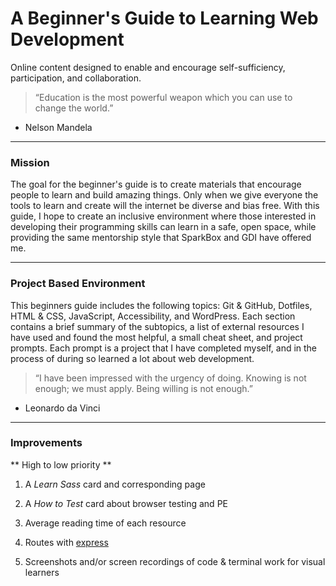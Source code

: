# A Beginner's Guide to Learning Web Development

Online content designed to enable and encourage self-sufficiency, participation, and collaboration.

>“Education is the most powerful weapon which you can use to change the world.”
- Nelson Mandela
  
----

### Mission

The goal for the beginner's guide is to create materials that encourage people to learn and build amazing things. Only when we give everyone the tools to learn and create will the internet be diverse and bias free. With this guide, I hope to create an inclusive environment where those interested in developing their programming skills can learn in a safe, open space, while providing the same mentorship style that SparkBox and GDI have offered me.

----

### Project Based Environment

This beginners guide includes the following topics: Git & GitHub, Dotfiles, HTML & CSS, JavaScript, Accessibility, and WordPress. Each section contains a brief summary of the subtopics, a list of external resources I have used and found the most helpful, a small cheat sheet, and project prompts.
Each prompt is a project that I have completed myself, and in the process of during so learned a lot about web development.
>“I have been impressed with the urgency of doing. Knowing is not enough; we must apply. Being willing is not enough.” 
- Leonardo da Vinci
  
----

### Improvements

** High to low priority ** 
1. A _Learn Sass_ card and corresponding page
   
2. A _How to Test_ card about browser testing and PE
   
3. Average reading time of each resource
   
4. Routes with [express](https://expressjs.com/)
   
5. Screenshots and/or screen recordings of code & terminal work for visual learners